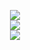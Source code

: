 <p align="center">
  <a href="https://skillicons.dev">
    <img src="https://skillicons.dev/icons?i=git,cpp,java,c,py,eclipse,electron,vscode,apple" />
    <br>
    <img src="https://skillicons.dev/icons?i=html,css,js,discord,figma,gcp,gradle,idea,linux,kali,nodejs,react" />
    <br>
     <img src="https://skillicons.dev/icons?i=kafka,matlab,tensorflow,sklearn" />
  </a>
</p>
